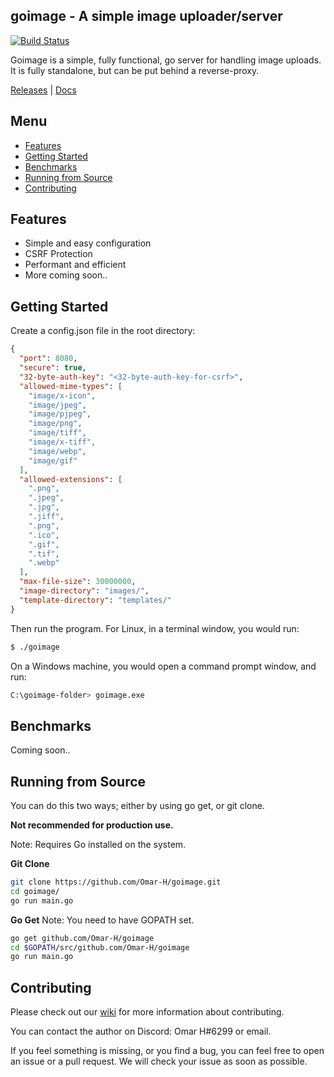 ## goimage - A simple image uploader/server

[![Build Status](https://travis-ci.org/Omar-H/goimage.svg?branch=master)](https://travis-ci.org/Omar-H/goimage)

Goimage is a simple, fully functional, go server for handling image uploads. It is fully standalone, but can be put behind a reverse-proxy.

[Releases](https://github.com/Omar-H/goimage/releases) | [Docs](https://github.com/Omar-H/goimage/wiki)

## Menu
* [Features](#features)
* [Getting Started](#getting-started)
* [Benchmarks](#benchmarks)
* [Running from Source](#running-from-source)
* [Contributing](#contributing)

## Features
* Simple and easy configuration
* CSRF Protection
* Performant and efficient
* More coming soon..

## Getting Started
Create a config.json file in the root directory:
```JSON
{
  "port": 8080,
  "secure": true,
  "32-byte-auth-key": "<32-byte-auth-key-for-csrf>",
  "allowed-mime-types": [
    "image/x-icon",
    "image/jpeg",
    "image/pjpeg",
    "image/png",
    "image/tiff",
    "image/x-tiff",
    "image/webp",
    "image/gif"
  ],
  "allowed-extensions": [
    ".png",
    ".jpeg",
    ".jpg",
    ".jiff",
    ".png",
    ".ico",
    ".gif",
    ".tif",
    ".webp"
  ],
  "max-file-size": 30000000,
  "image-directory": "images/",
  "template-directory": "templates/"
}
```

Then run the program.
For Linux, in a terminal window, you would run:
```BASH
$ ./goimage
```
On a Windows machine, you would open a command prompt window, and run:
```BASH
C:\goimage-folder> goimage.exe
```

## Benchmarks
Coming soon..

## Running from Source
You can do this two ways; either by using go get, or git clone.

**Not recommended for production use.**

Note: Requires Go installed on the system.

**Git Clone**
```BASH
git clone https://github.com/Omar-H/goimage.git
cd goimage/
go run main.go
```

**Go Get**
Note: You need to have GOPATH set.
```BASH
go get github.com/Omar-H/goimage
cd $GOPATH/src/github.com/Omar-H/goimage
go run main.go
```

## Contributing
Please check out our [wiki](https://github.com/Omar-H/goimage/wiki) for more information about contributing.

You can contact the author on Discord: Omar H#6299 or email.

If you feel something is missing, or you find a bug, you can feel free to open an issue or a pull request.
We will check your issue as soon as possible.
